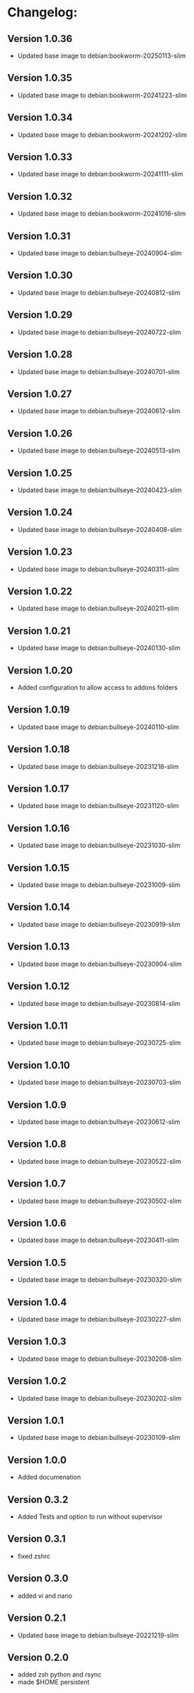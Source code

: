 # Changelog:
## Version 1.0.36
- Updated base image to debian:bookworm-20250113-slim
## Version 1.0.35
- Updated base image to debian:bookworm-20241223-slim
## Version 1.0.34
- Updated base image to debian:bookworm-20241202-slim
## Version 1.0.33
- Updated base image to debian:bookworm-20241111-slim
## Version 1.0.32
- Updated base image to debian:bookworm-20241016-slim
## Version 1.0.31
- Updated base image to debian:bullseye-20240904-slim
## Version 1.0.30
- Updated base image to debian:bullseye-20240812-slim
## Version 1.0.29
- Updated base image to debian:bullseye-20240722-slim
## Version 1.0.28
- Updated base image to debian:bullseye-20240701-slim
## Version 1.0.27
- Updated base image to debian:bullseye-20240612-slim
## Version 1.0.26
- Updated base image to debian:bullseye-20240513-slim
## Version 1.0.25
- Updated base image to debian:bullseye-20240423-slim
## Version 1.0.24
- Updated base image to debian:bullseye-20240408-slim
## Version 1.0.23
- Updated base image to debian:bullseye-20240311-slim
## Version 1.0.22
- Updated base image to debian:bullseye-20240211-slim
## Version 1.0.21
- Updated base image to debian:bullseye-20240130-slim
## Version 1.0.20
- Added configuration to allow access to addons folders
## Version 1.0.19
- Updated base image to debian:bullseye-20240110-slim
## Version 1.0.18
- Updated base image to debian:bullseye-20231218-slim
## Version 1.0.17
- Updated base image to debian:bullseye-20231120-slim
## Version 1.0.16
- Updated base image to debian:bullseye-20231030-slim
## Version 1.0.15
- Updated base image to debian:bullseye-20231009-slim
## Version 1.0.14
- Updated base image to debian:bullseye-20230919-slim
## Version 1.0.13
- Updated base image to debian:bullseye-20230904-slim
## Version 1.0.12
- Updated base image to debian:bullseye-20230814-slim
## Version 1.0.11
- Updated base image to debian:bullseye-20230725-slim
## Version 1.0.10
- Updated base image to debian:bullseye-20230703-slim
## Version 1.0.9
- Updated base image to debian:bullseye-20230612-slim
## Version 1.0.8
- Updated base image to debian:bullseye-20230522-slim
## Version 1.0.7
- Updated base image to debian:bullseye-20230502-slim
## Version 1.0.6
- Updated base image to debian:bullseye-20230411-slim
## Version 1.0.5
- Updated base image to debian:bullseye-20230320-slim
## Version 1.0.4
- Updated base image to debian:bullseye-20230227-slim
## Version 1.0.3
- Updated base image to debian:bullseye-20230208-slim
## Version 1.0.2
- Updated base image to debian:bullseye-20230202-slim
## Version 1.0.1
- Updated base image to debian:bullseye-20230109-slim
## Version 1.0.0
- Added documenation
## Version 0.3.2
- Added Tests and option to run without supervisor
## Version 0.3.1
- fixed zshrc
## Version 0.3.0
- added vi and nano
## Version 0.2.1
- Updated base image to debian:bullseye-20221219-slim
## Version 0.2.0
- added zsh python and rsync
- made $HOME persistent
